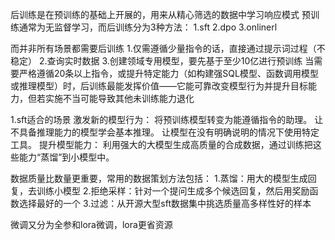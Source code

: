 后训练是在预训练的基础上开展的，用来从精心筛选的数据中学习响应模式
预训练通常为无监督学习，而后训练分为3种方法：
1.sft
2.dpo
3.onlinerl

而并非所有场景都需要后训练
1.仅需遵循少量指令的话，直接通过提示词过程（不稳定）
2.查询实时数据
3.创建领域专用模型，要先基于至少10亿进行预训练
当需要严格遵循20条以上指令，或提升特定能力（如构建强SQL模型、函数调用模型或推理模型）时，后训练最能发挥价值——它能可靠改变模型行为并提升目标能力，但若实施不当可能导致其他未训练能力退化

1.sft适合的场景
激发新的模型行为：
将预训练模型转变为能遵循指令的助理。
让不具备推理能力的模型学会基本推理。
让模型在没有明确说明的情况下使用特定工具。
提升模型能力：
利用强大的大模型生成高质量的合成数据，通过训练把这些能力“蒸馏”到小模型中。

数据质量比数量更重要，常用的数据策划方法包括：
1.蒸馏：用大的模型生成回复，去训练小模型
2.拒绝采样：针对一个提问生成多个候选回复，然后用奖励函数选择最好的一个
3.过滤：从开源大型sft数据集中挑选质量高多样性好的样本

微调又分为全参和lora微调，lora更省资源
